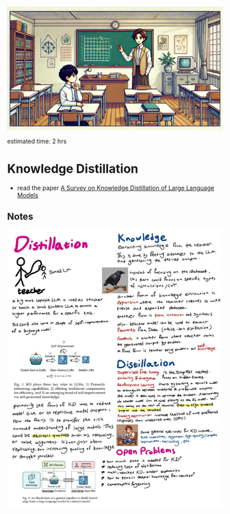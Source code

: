 ![alt text](image.png)

estimated time: 2 hrs

# Knowledge Distillation

- read the paper [A Survey on Knowledge Distillation of Large Language Models](https://arxiv.org/abs/2402.13116)


## Notes

![alt text](1.jpg)